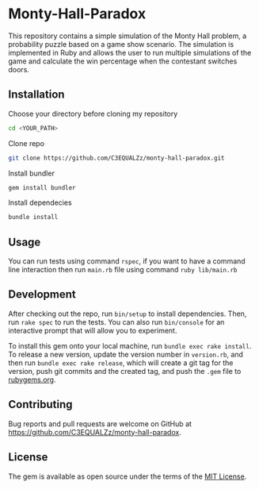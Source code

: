 # Monty-Hall-Paradox

This repository contains a simple simulation of the Monty Hall problem, a probability puzzle based on a game show scenario. The simulation is implemented in Ruby and allows the user to run multiple simulations of the game and calculate the win percentage when the contestant switches doors.

## Installation

Choose your directory before cloning my repository

```bash
cd <YOUR_PATH>
```
Clone repo

```bash
git clone https://github.com/C3EQUALZz/monty-hall-paradox.git
```

Install bundler

```bash
gem install bundler
```

Install dependecies

```bash
bundle install
```

## Usage

You can run tests using command `rspec`, if you want to have a command line interaction then run `main.rb` file using command `ruby lib/main.rb`

## Development

After checking out the repo, run `bin/setup` to install dependencies. Then, run `rake spec` to run the tests. You can also run `bin/console` for an interactive prompt that will allow you to experiment.

To install this gem onto your local machine, run `bundle exec rake install`. To release a new version, update the version number in `version.rb`, and then run `bundle exec rake release`, which will create a git tag for the version, push git commits and the created tag, and push the `.gem` file to [rubygems.org](https://rubygems.org).

## Contributing

Bug reports and pull requests are welcome on GitHub at https://github.com/C3EQUALZz/monty-hall-paradox.

## License

The gem is available as open source under the terms of the [MIT License](https://opensource.org/licenses/MIT).
